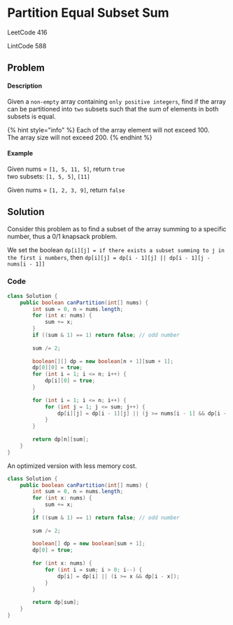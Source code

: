 # Partition Equal Subset Sum

LeetCode 416

LintCode 588

## Problem

#### Description

Given a `non-empty` array containing `only positive integers`, find if the array can be partitioned into `two` subsets such that the sum of elements in both subsets is equal.

{% hint style="info" %}
Each of the array element will not exceed 100.  
The array size will not exceed 200.
{% endhint %}

#### Example

Given nums = `[1, 5, 11, 5]`, return `true`  
two subsets: `[1, 5, 5]`, `[11]`

Given nums = `[1, 2, 3, 9]`, return `false`

## Solution

Consider this problem as to find a subset of the array summing to a specific number, thus a 0/1 knapsack problem.

We set the boolean `dp[i][j] = if there exists a subset summing to j in the first i numbers`, then `dp[i][j] = dp[i - 1][j] || dp[i - 1][j - nums[i - 1]]`

### Code

```java
class Solution {
    public boolean canPartition(int[] nums) {
        int sum = 0, n = nums.length;
        for (int x: nums) {
            sum += x;
        }
        if ((sum & 1) == 1) return false; // odd number
        
        sum /= 2;
        
        boolean[][] dp = new boolean[n + 1][sum + 1];
        dp[0][0] = true;
        for (int i = 1; i <= n; i++) {
            dp[i][0] = true;
        }
        
        for (int i = 1; i <= n; i++) {
            for (int j = 1; j <= sum; j++) {
                dp[i][j] = dp[i - 1][j] || (j >= nums[i - 1] && dp[i - 1][j - nums[i - 1]]);
            }
        }
        
        return dp[n][sum];
    }
}
```

An optimized version with less memory cost.

```java
class Solution {
    public boolean canPartition(int[] nums) {
        int sum = 0, n = nums.length;
        for (int x: nums) {
            sum += x;
        }
        if ((sum & 1) == 1) return false; // odd number
        
        sum /= 2;
        
        boolean[] dp = new boolean[sum + 1];
        dp[0] = true;
        
        for (int x: nums) {
            for (int i = sum; i > 0; i--) {
                dp[i] = dp[i] || (i >= x && dp[i - x]);
            }
        }
        
        return dp[sum];
    }
}
```

